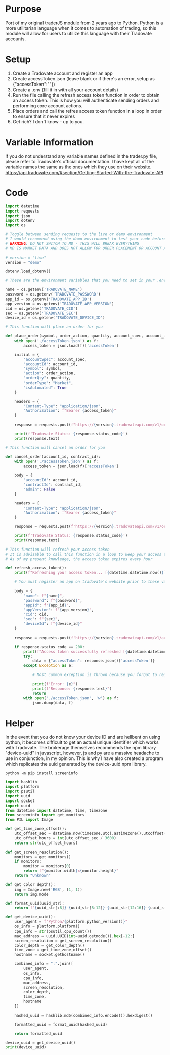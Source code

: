 # Purpose
Port of my original traderJS module from 2 years ago to Python. Python is a more utilitarian language when it comes to automation of trading, so this module will allow for users to utilize this language with their Tradovate accounts.
# Setup
1) Create a Tradovate account and register an app
2) Create accessToken.json (leave blank or if there's an error, setup as {"accessToken":""})
3) Create a .env (fill it in with all your account details)
4) Run the file calling the refresh access token function in order to obtain an access token. This is how you will authenticate sending orders and performing core account actions.
5) Place orders and call the refres access token function in a loop in order to ensure that it never expires
6) Get rich? I don't know - up to you.
# Variable Information
If you do not understand any variable names defined in the trader.py file, please refer to Tradovate's official documentation. I have kept all of the variable names the same as the ones which they use on their website. https://api.tradovate.com/#section/Getting-Started-With-the-Tradovate-API
# Code
```python
import datetime
import requests
import json
import dotenv
import os

# Toggle between sending requests to the live or demo environment
# I would recommend using the demo environment to test your code before going live
# WARNING: DO NOT SWITCH TO MD - THIS WILL BREAK EVERYTHING
# MD IS MARKET DATA AND DOES NOT ALLOW FOR ORDER PLACEMENT OR ACCOUNT AUTHENTICATION

# version = "live"
version = "demo"

dotenv.load_dotenv()

# These are the environment variables that you need to set in your .env file

name = os.getenv('TRADOVATE_NAME')
password = os.getenv('TRADOVATE_PASSWORD')
app_id = os.getenv('TRADOVATE_APP_ID')
app_version = os.getenv('TRADOVATE_APP_VERSION')
cid = os.getenv('TRADOVATE_CID')
sec = os.getenv('TRADOVATE_SEC')
device_id = os.getenv('TRADOVATE_DEVICE_ID')

# This function will place an order for you

def place_order(symbol, order_action, quantity, account_spec, account_id):
    with open('./accessToken.json') as f:
        access_token = json.load(f)['accessToken']

    initial = {
        "accountSpec": account_spec,
        "accountId": account_id,
        "symbol": symbol,
        "action": order_action,
        "orderQty": quantity,
        "orderType": "Market",
        "isAutomated": True
    }

    headers = {
        "Content-Type": "application/json",
        "Authorization": f"Bearer {access_token}"
    }

    response = requests.post(f"https://{version}.tradovateapi.com/v1/order/placeorder", headers=headers, data=json.dumps(initial))

    print(f'Tradovate Status: {response.status_code}')
    print(response.text)

# This function will cancel an order for you

def cancel_order(account_id, contract_id):
    with open('./accessToken.json') as f:
        access_token = json.load(f)['accessToken']

    body = {
        "accountId": account_id,
        "contractId": contract_id,
        "admin": False
    }

    headers = {
        "Content-Type": "application/json",
        "Authorization": f"Bearer {access_token}"
    }

    response = requests.post(f'https://{version}.tradovateapi.com/v1/order/liquidateposition', headers=headers, data=json.dumps(body))

    print(f'Tradovate Status: {response.status_code}')
    print(response.text)

# This function will refresh your access token
# It is advisable to call this function in a loop to keep your access token fresh
# As of my present knowledge, the access token expires every hour

def refresh_access_token():
    print(f"Refreshing your access token... [{datetime.datetime.now()}]")

    # You must register an app on tradovate's website prior to these variables working properly

    body = {
        "name": f"{name}",
        "password": f"{password}",
        "appId": f"{app_id}",
        "appVersion": f"{app_version}",
        "cid": cid,
        "sec": f"{sec}",
        "deviceId": f"{device_id}"
    }

    response = requests.post(f'https://{version}.tradovateapi.com/v1/auth/accesstokenrequest', json=body)

    if response.status_code == 200:
        print(f"Access token successfully refreshed [{datetime.datetime.now().isoformat()}]")
        try:
            data = {"accessToken": response.json()['accessToken']}
        except Exception as e:

            # Most common exception is thrown because you forgot to register your app properly

            print(f"Error: {e}")
            print(f"Response: {response.text}")
            return
        with open("./accessToken.json", 'w') as f:
            json.dump(data, f)
```
# Helper
In the event that you do not know your device ID and are hellbent on using python, it becomes difficult to get an actual unique identifier which works with Tradovate. The brokerage themselves recommends the npm library "device-uuid" in javascript, however, js and py are a massive headache to use in conjunction, in my opinion. This is why I have also created a program which replicates the uuid generated by the device-uuid npm library. 
```
python -m pip install screeninfo
```
```python
import hashlib
import platform
import psutil
import uuid
import socket
import uuid
from datetime import datetime, time, timezone
from screeninfo import get_monitors
from PIL import Image

def get_time_zone_offset():
    utc_offset_sec = datetime.now(timezone.utc).astimezone().utcoffset().total_seconds()
    utc_offset_hours = int(utc_offset_sec / 3600)
    return str(utc_offset_hours)

def get_screen_resolution():
    monitors = get_monitors()
    if monitors:
        monitor = monitors[0]
        return f"{monitor.width}x{monitor.height}"
    return "Unknown"

def get_color_depth():
    img = Image.new('RGB', (1, 1))
    return img.mode

def format_uuid(uuid_str):
    return f"{uuid_str[:8]}-{uuid_str[8:12]}-{uuid_str[12:16]}-{uuid_str[16:20]}-{uuid_str[20:]}"

def get_device_uuid():
    user_agent = f"Python/{platform.python_version()}"
    os_info = platform.platform()
    cpu_info = str(psutil.cpu_count())
    mac_address = uuid.UUID(int=uuid.getnode()).hex[-12:]
    screen_resolution = get_screen_resolution()
    color_depth = get_color_depth()
    time_zone = get_time_zone_offset()
    hostname = socket.gethostname()

    combined_info = ":".join([
        user_agent,
        os_info,
        cpu_info,
        mac_address,
        screen_resolution,
        color_depth,
        time_zone,
        hostname
    ])

    hashed_uuid = hashlib.md5(combined_info.encode()).hexdigest()

    formatted_uuid = format_uuid(hashed_uuid)

    return formatted_uuid

device_uuid = get_device_uuid()
print(device_uuid)
```
